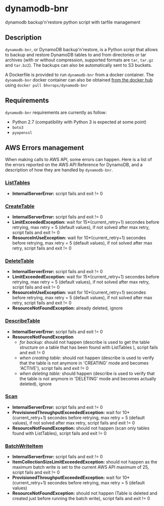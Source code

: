 dynamodb-bnr
============

dynamodb backup'n'restore python script with tarfile management

## Description

`dynamodb-bnr`, or DynamoDB backup'n'restore, is a Python script that allows to backup and restore DynamoDB tables to and from directories or tar archives (with or without compression, supported formats are `tar`, `tar.gz` and `tar.bz2`). The backups can also be automatically sent to S3 buckets.

A Dockerfile is provided to run `dynamodb-bnr` from a docker container. The `dynamodb-bnr` docker container can also be obtained [from the docker hub][dockerhub] using `docker pull bhvrops/dynamodb-bnr`

## Requirements

`dynamodb-bnr` requirements are currently as follow:
  - Python 2.7 (compatibility with Python 3 is expected at some point)
  - `boto3`
  - `pyopenssl`

## AWS Errors management

When making calls to AWS API, some errors can happen. Here is a list of the errors reported on the AWS API Reference for DynamoDB, and a description of how they are handled by `dynamodb-bnr`.

### [ListTables][aws_errors:listtables]
 - **InternalServerError:** script fails and exit != 0

### [CreateTable][aws_errors:createtable]
  - **InternalServerError:** script fails and exit != 0
  - **LimitExceededException:** wait for 15*(current_retry+1) secondes before retrying, max retry = 5 (default values), if not solved after max retry, script fails and exit != 0
  - **ResourceInUseException:** wait for 10*(current_retry+1) secondes before retrying, max retry = 5 (default values), if not solved after max retry, script fails and exit != 0

### [DeleteTable][aws_errors:deletetable]
  - **InternalServerError:** script fails and exit != 0
  - **LimitExceededException:** wait for 15*(current_retry+1) secondes before retrying, max retry = 5 (default values), if not solved after max retry, script fails and exit != 0
  - **ResourceInUseException:** wait for 10*(current_retry+1) secondes before retrying, max retry = 5 (default values), if not solved after max retry, script fails and exit != 0
  - **ResourceNotFoundException:** already deleted, ignore

### [DescribeTable][aws_errors:describetable]
  - **InternalServerError:** script fails and exit != 0
  - **ResourceNotFoundException**
    - _for backup:_ should not happen (describe is used to get the table structure on a table that has been found with ListTables ), script fails and exit != 0
    - _when creating table:_ should not happen (describe is used to verify that the table is not anymore in 'CREATING' mode and becomes 'ACTIVE'), script fails and exit != 0
    - _when deleting table:_ should happen (describe is used to verify that the table is not anymore in 'DELETING' mode and becomes actually deleted), ignore

### [Scan][aws_errors:scan]
  - **InternalServerError:** script fails and exit != 0
  - **ProvisionedThroughputExceededException:** wait for 10*(current_retry+1) secondes before retrying, max retry = 5 (default values), if not solved after max retry, script fails and exit != 0
  - **ResourceNotFoundException:** should not happen (scan only tables found with ListTables), script fails and exit != 0

### [BatchWriteItem][aws_errors:batchwriteitem]

  - **InternalServerError:** script fails and exit != 0
  - **ItemCollectionSizeLimitExceededException:** should not happen as the maximum batch write is set to the current AWS API maximum of 25, script fails and exit != 0
  - **ProvisionedThroughputExceededException:** wait for 10*(current_retry+1) secondes before retrying, max retry = 5 (default values)
  - **ResourceNotFoundException:** should not happen (Table is deleted and created just before running the batch write), script fails and exit != 0


[dockerhub]: https://hub.docker.com/r/bhvrops/dynamodb-bnr/
[aws_errors:listtables]: http://docs.aws.amazon.com/amazondynamodb/latest/APIReference/API_ListTables.html#API_ListTables_Errors
[aws_errors:createtable]: http://docs.aws.amazon.com/amazondynamodb/latest/APIReference/API_CreateTable.html#API_CreateTable_Errors
[aws_errors:deletetable]: http://docs.aws.amazon.com/amazondynamodb/latest/APIReference/API_DeleteTable.html#API_DeleteTable_Errors
[aws_errors:describetable]: http://docs.aws.amazon.com/amazondynamodb/latest/APIReference/API_DescribeTable.html#API_DescribeTable_Errors
[aws_errors:scan]: http://docs.aws.amazon.com/amazondynamodb/latest/APIReference/API_Scan.html#API_Scan_Errors
[aws_errors:batchwriteitem]: http://docs.aws.amazon.com/amazondynamodb/latest/APIReference/API_BatchWriteItem.html#API_BatchWriteItem_Errors
